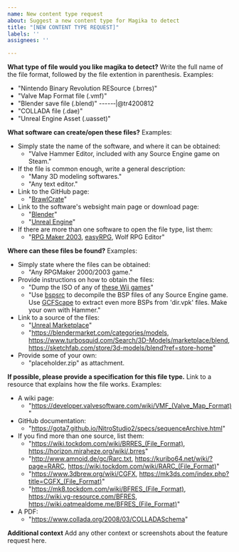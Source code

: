 ```yaml
---
name: New content type request
about: Suggest a new content type for Magika to detect
title: "[NEW CONTENT TYPE REQUEST]"
labels: ''
assignees: ''

---
```


**What type of file would you like magika to detect?**
Write the full name of the file format, followed by the file extention in parenthesis.
Examples:
 - "Nintendo Binary Revolution RESource (.brres)"
 - "Valve Map Format file (.vmf)"
 - "Blender save file (.blend)"
-----‐|@tr4200812
 - "COLLADA file (.dae)"
 - "Unreal Engine Asset (.uasset)"

**What software can create/open these files?**
Examples:
- Simply state the name of the software, and where it can be obtained:
  - "Valve Hammer Editor, included with any Source Engine game on Steam."
- If the file is common enough, write a general description:
  - "Many 3D modeling softwares."
  - "Any text editor."
- Link to the GitHub page:
  - "[BrawlCrate](https://github.com/soopercool101/BrawlCrate)"
- Link to the software's websight main page or download page:
  - "[Blender](https://www.blender.org/download/)"
  - "[Unreal Engine](https://www.unrealengine.com/en-US)"
- If there are more than one software to open the file type, list them:
  - "[RPG Maker 2003](https://www.rpgmakerweb.com/products/rpg-maker-2003), [easyRPG](https://easyrpg.org/), Wolf RPG Editor"

**Where can these files be found?**
Examples:
- Simply state where the files can be obtained:
  - "Any RPGMaker 2000/2003 game."
- Provide instructions on how to obtain the files:
  - "Dump the ISO of any of [these Wii games](https://wiki.vg-resource.com/BRRES#List_of_games_using_the_format)"
  - "Use [bspsrc](https://github.com/ata4/bspsrc) to decompile the BSP files of any Source Engine game. Use [GCFScape](https://nemstools.github.io/pages/GCFScape-Download.html) to extract even more BSPs from 'dir.vpk' files. Make your own with Hammer."
 - Link to a source of the files:
   - "[Unreal Marketplace](https://www.unrealengine.com/marketplace/en-US/store)"
   - "https://blendermarket.com/categories/models, https://www.turbosquid.com/Search/3D-Models/marketplace/blend, https://sketchfab.com/store/3d-models/blend?ref=store-home"
 - Provide some of your own:
   - "placeholder.zip" as attachment.

**If possible, please provide a specification for this file type.**
Link to a resource that explains how the file works.
Examples:
- A wiki page:
  - "https://developer.valvesoftware.com/wiki/VMF_(Valve_Map_Format)"
- GitHub documentation:
  - "https://gota7.github.io/NitroStudio2/specs/sequenceArchive.html"
- If you find more than one source, list them:
  - "https://wiki.tockdom.com/wiki/BRRES_(File_Format), https://horizon.miraheze.org/wiki/.brres"
  - "http://www.amnoid.de/gc/Rarc.txt, https://kuribo64.net/wiki/?page=RARC, https://wiki.tockdom.com/wiki/RARC_(File_Format)"
  - "https://www.3dbrew.org/wiki/CGFX, https://mk3ds.com/index.php?title=CGFX_(File_Format)"
  - "https://mk8.tockdom.com/wiki/BFRES_(File_Format), https://wiki.vg-resource.com/BFRES, https://wiki.oatmealdome.me/BFRES_(File_Format)"
- A PDF:
  - "https://www.collada.org/2008/03/COLLADASchema"
 
**Additional context**
Add any other context or screenshots about the feature request here.
